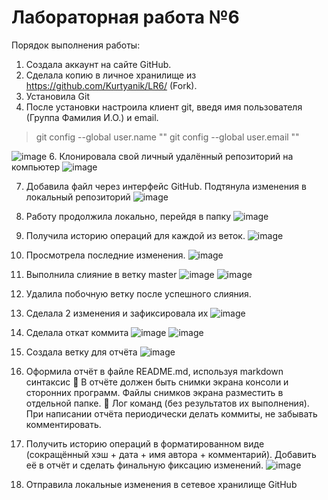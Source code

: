 # Лабораторная работа №6

Порядок выполнения работы:
1. Создала аккаунт на сайте GitHub.
2. Сделала копию в личное хранилище из https://github.com/Kurtyanik/LR6/ (Fork).
3. Установила Git 
4. После установки настроила клиент git, введя имя пользователя (Группа
Фамилия И.О.) и email.

> git config --global user.name ""
> git config --global user.email ""

![image](https://github.com/user-attachments/assets/9e6ca3e8-1fa9-4d17-9c82-1ab3c29dc460)
6. Клонировала свой личный удалённый репозиторий на компьютер
   ![image](https://github.com/user-attachments/assets/fe4e37d7-a331-4713-bb55-a3f2d152eedd)

7. Добавила файл через интерфейс GitHub. Подтянула изменения в
локальный репозиторий
![image](https://github.com/user-attachments/assets/cb0dc524-a786-48dc-801e-1d57891e4333)

8. Работу продолжила локально, перейдя в папку
![image](https://github.com/user-attachments/assets/9b994604-0714-43a5-81a0-3609c46adb7c)


9. Получила историю операций для каждой из веток.
![image](https://github.com/user-attachments/assets/e73f2105-e322-466d-b365-bb3ec998d343)



10. Просмотрела последние изменения.
![image](https://github.com/user-attachments/assets/1fd70fab-feed-4e1e-bbea-2d740f42a90b)


11. Выполнила слияние в ветку master
![image](https://github.com/user-attachments/assets/725ea5a0-a26d-4a08-95bd-59ecc2556e5e)
![image](https://github.com/user-attachments/assets/2667083b-8f6a-4c96-9440-131b0d89c2b4)


16. Удалила побочную ветку после успешного слияния.
17. Сделала 2 изменения и зафиксировала их
![image](https://github.com/user-attachments/assets/7e763df9-3726-4312-9ac5-5bcae25fea54)

18. Сделала откат коммита
![image](https://github.com/user-attachments/assets/b6a50314-d7a5-49a6-9fc4-750d3c0528e5)
![image](https://github.com/user-attachments/assets/0650de29-fa80-4ab1-ba2b-b8d26955f2d6)

19. Создала ветку для отчёта
![image](https://github.com/user-attachments/assets/25b3d3a0-6bc1-4ea1-a6ab-0e08610a5beb)

20. Оформила отчёт в файле README.md, используя markdown синтаксис
 В отчёте должен быть снимки экрана консоли и сторонних программ.
Файлы снимков экрана разместить в отдельной папке.
 Лог команд (без результатов их выполнения).
При написании отчёта периодически делать коммиты, не забывать
комментировать.
21. Получить историю операций в форматированном виде (сокращённый
хэш + дата + имя автора + комментарий). Добавить её в отчёт и сделать
финальную фиксацию изменений.
![image](https://github.com/user-attachments/assets/97c3eea9-6cf1-4044-8d6a-edfd6edcc574)

22. Отправила локальные изменения в сетевое хранилище GitHub 
